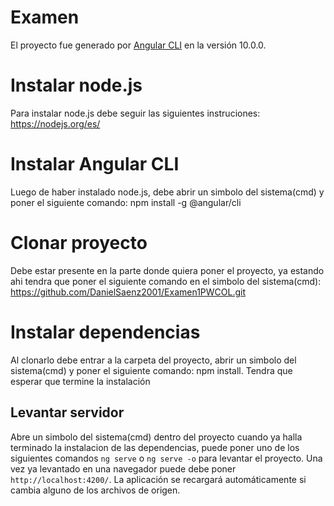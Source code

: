 # Examen

El proyecto fue generado por [Angular CLI](https://github.com/angular/angular-cli) en la versión 10.0.0.

# Instalar node.js
Para instalar node.js debe seguir las siguientes instruciones: https://nodejs.org/es/

# Instalar Angular CLI
Luego de haber instalado node.js, debe abrir un simbolo del sistema(cmd) y poner el siguiente comando: npm install -g @angular/cli

# Clonar proyecto
Debe estar presente en la parte donde quiera poner el proyecto, ya estando ahi tendra que poner el siguiente comando en el simbolo del sistema(cmd): https://github.com/DanielSaenz2001/Examen1PWCOL.git

# Instalar dependencias
Al clonarlo debe entrar a la carpeta del proyecto, abrir un simbolo del sistema(cmd) y poner el siguiente comando: npm install. Tendra que esperar que termine la instalación

## Levantar servidor

Abre un simbolo del sistema(cmd) dentro del proyecto cuando ya halla terminado la instalacion de las dependencias, puede poner uno de los siguientes comandos `ng serve` o `ng serve -o` para levantar el proyecto. Una vez ya levantado en una navegador puede debe poner `http://localhost:4200/`. La aplicación se recargará automáticamente si cambia alguno de los archivos de origen.
